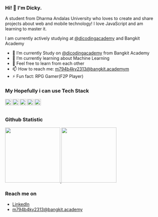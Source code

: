 ### Hi! 👋 I'm Dicky.

A student from Dharma Andalas University who loves to create and share projects about web and mobile technology! I love JavaScript and am learning to master it.

I am currently actively studying at <a href="https://github.com/dicodingacademy">@dicodingacademy</a> and Bangkit Academy

- 🔭 I’m currently Study on <a href="https://github.com/dicodingacademy">@dicodingacademy</a> from Bangkit Academy
- 🌱 I’m currently learning about Machine Learning
- 💬 Feel free to learn from each other
- 📫 How to reach me: m794b4ky2313@bangkit.academym
- ⚡ Fun fact: RPG Gamer(F2P Player)

### My Hopefully i can use Tech Stack
  <a href="#"><img align="left" alt="JavaScript" title="JavaScript" width="21px" src="https://upload.wikimedia.org/wikipedia/commons/9/99/Unofficial_JavaScript_logo_2.svg" /></a>
  <a href="https://nodejs.org/"><img align="left" alt="NodeJS" title="NodeJS" width="21px" src="https://seeklogo.com/images/N/nodejs-logo-FBE122E377-seeklogo.com.png" /></a>
  <a href="https://reactjs.org/"><img align="left" alt="React" title="React" width="21px" src="https://cdn.worldvectorlogo.com/logos/react-2.svg" /></a>
  <a href="https://hapi.dev/"><img align="left" alt="Hapi" title="Hapi (NodeJS HTTP Framework)" width="21px" src="https://avatars.githubusercontent.com/u/3774533?s=200&v=4" /></a>
  <a href="https://nextjs.org/"><img align="left" alt="Next" title="Next (React SSR Framework)" width="21px" src="https://iconape.com/wp-content/files/gm/82643/svg/next-js.svg" /></a>
  <br>
  <br>
  
### Github Statistic
<p align="left">
<a href="https://github.com/penuliscode">
  <img height="180em" src="https://github-readme-stats-eight-theta.vercel.app/api?username=zalaamxdawila&show_icons=true&theme=algolia&include_all_commits=true&count_private=true"/>
  <img height="180em" src="https://github-readme-stats-eight-theta.vercel.app/api/top-langs/?username=zalaamxdawila&layout=compact&theme=algolia"/>
</a>
</p>

### Reach me on
- <a href="https://linkedin.com/in/m-dicky-desriansyah/">LinkedIn</a>
- m794b4ky2313@bangkit.academy
